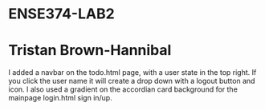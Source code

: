 # ENSE374-LAB2
# Tristan Brown-Hannibal


I added a navbar on the todo.html page, with a user state in the top right. If you click the user name it will create a drop down with a logout button and icon.
I also used a gradient on the accordian card background for the mainpage login.html sign in/up.
